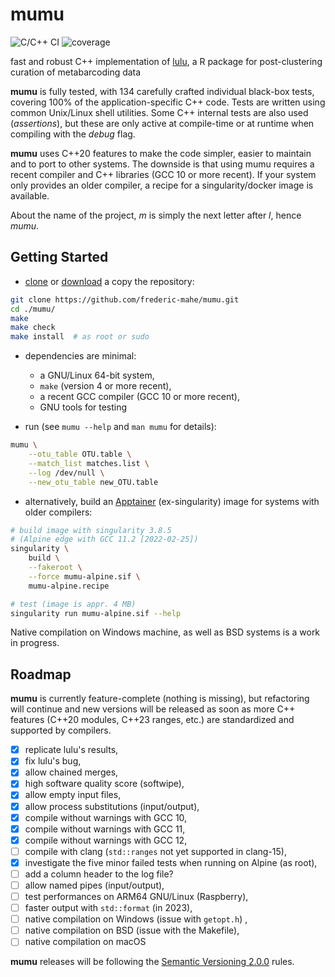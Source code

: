 # mumu

![C/C++ CI](https://github.com/frederic-mahe/mumu/workflows/C/C++%20CI/badge.svg)
![coverage](https://github.com/frederic-mahe/mumu/workflows/code%20coverage/badge.svg)

fast and robust C++ implementation of
[lulu](https://github.com/tobiasgf/lulu), a R package for
post-clustering curation of metabarcoding data

**mumu** is fully tested, with 134 carefully crafted individual
black-box tests, covering 100% of the application-specific C++
code. Tests are written using common Unix/Linux shell utilities. Some
C++ internal tests are also used (_assertions_), but these are only
active at compile-time or at runtime when compiling with the _debug_
flag.

**mumu** uses C++20 features to make the code simpler, easier to
maintain and to port to other systems. The downside is that using mumu
requires a recent compiler and C++ libraries (GCC 10 or more
recent). If your system only provides an older compiler, a
recipe for a singularity/docker image is available.

About the name of the project, *m* is simply the next letter after
*l*, hence *mumu*.


## Getting Started

- [clone](https://github.com/frederic-mahe/mumu.git) or
  [download](https://github.com/frederic-mahe/mumu/archive/refs/heads/main.zip)
  a copy the repository:

```sh
git clone https://github.com/frederic-mahe/mumu.git
cd ./mumu/
make
make check
make install  # as root or sudo
```

- dependencies are minimal:
  - a GNU/Linux 64-bit system,
  - `make` (version 4 or more recent),
  - a recent GCC compiler (GCC 10 or more recent),
  - GNU tools for testing

- run (see `mumu --help` and `man mumu` for details):
```sh
mumu \
    --otu_table OTU.table \
    --match_list matches.list \
    --log /dev/null \
    --new_otu_table new_OTU.table
```

- alternatively, build an [Apptainer](http://apptainer.org/) (ex-singularity) image for systems with older compilers:
```sh
# build image with singularity 3.8.5
# (Alpine edge with GCC 11.2 [2022-02-25])
singularity \
    build \
    --fakeroot \
    --force mumu-alpine.sif \
    mumu-alpine.recipe

# test (image is appr. 4 MB)
singularity run mumu-alpine.sif --help
```

Native compilation on Windows machine, as well as BSD systems is a
work in progress.


## Roadmap

**mumu** is currently feature-complete (nothing is missing), but
refactoring will continue and new versions will be released as soon as
more C++ features (C++20 modules, C++23 ranges, etc.) are standardized
and supported by compilers.

- [x] replicate lulu's results,
- [x] fix lulu's bug,
- [x] allow chained merges,
- [x] high software quality score (softwipe),
- [x] allow empty input files,
- [x] allow process substitutions (input/output),
- [x] compile without warnings with GCC 10,
- [x] compile without warnings with GCC 11,
- [x] compile without warnings with GCC 12,
- [ ] compile with clang (`std::ranges` not yet supported in clang-15),
- [x] investigate the five minor failed tests when running on Alpine (as root),
- [ ] add a column header to the log file?
- [ ] allow named pipes (input/output),
- [ ] test performances on ARM64 GNU/Linux (Raspberry),
- [ ] faster output with `std::format` (in 2023),
- [ ] native compilation on Windows (issue with `getopt.h`) ,
- [ ] native compilation on BSD (issue with the Makefile),
- [ ] native compilation on macOS

**mumu** releases will be following the [Semantic Versioning
2.0.0](http://semver.org/spec/v2.0.0.html) rules.

